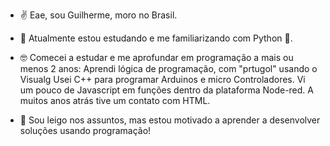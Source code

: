 - ✌ Eae, sou Guilherme, moro no Brasil.

- 🧐 Atualmente estou estudando e me familiarizando com Python 🐍.

- 🤓 Comecei a estudar e me aprofundar em programação a mais ou menos 2 anos:
      Aprendi lógica de programação, com "prtugol" usando o Visualg
      Usei C++ para programar Arduinos e micro Controladores.
      Vi um pouco de Javascript em funções dentro da plataforma Node-red.
      A muitos anos atrás tive um contato com HTML.
      
- 🧠 Sou leigo nos assuntos, mas estou motivado a aprender a desenvolver soluções usando programação!
